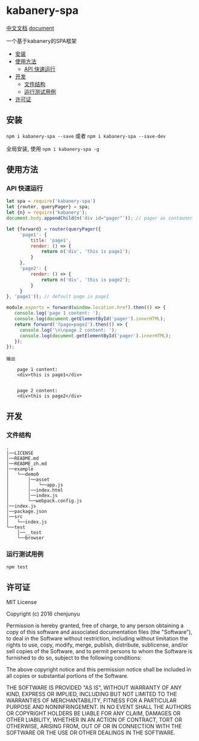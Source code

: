 # kabanery-spa

[中文文档](./README_zh.md)   [document](./README.md)

一个基于kabanery的SPA框架
- [安装](#%E5%AE%89%E8%A3%85)
- [使用方法](#%E4%BD%BF%E7%94%A8%E6%96%B9%E6%B3%95)
  * [API 快速运行](#api-%E5%BF%AB%E9%80%9F%E8%BF%90%E8%A1%8C)
- [开发](#%E5%BC%80%E5%8F%91)
  * [文件结构](#%E6%96%87%E4%BB%B6%E7%BB%93%E6%9E%84)
  * [运行测试用例](#%E8%BF%90%E8%A1%8C%E6%B5%8B%E8%AF%95%E7%94%A8%E4%BE%8B)
- [许可证](#%E8%AE%B8%E5%8F%AF%E8%AF%81)

## 安装

`npm i kabanery-spa --save` 或者 `npm i kabanery-spa --save-dev`

全局安装, 使用 `npm i kabanery-spa -g`



## 使用方法








### API 快速运行



```js
let spa = require('kabanery-spa')
let {router, queryPager} = spa;
let {n} = require('kabanery');
document.body.appendChild(n('div id="pager"')); // pager as contauner

let {forward} = router(queryPager({
     'page1': {
         title: 'page1',
         render: () => {
             return n('div', 'this is page1');
         }
     },
     'page2': {
         render: () => {
             return n('div', 'this is page2');
         }
     }
}, 'page1')); // default page is page1

module.exports = forward(window.location.href).then(() => {
   console.log('page 1 content: ');
   console.log(document.getElementById('pager').innerHTML);
   return forward('?page=page2').then(() => {
     console.log('\n\npage 2 content: ');
     console.log(document.getElementById('pager').innerHTML);
   });
});
```

```
输出

    page 1 content: 
    <div>this is page1</div>
    
    
    page 2 content: 
    <div>this is page2</div>

```

## 开发

### 文件结构

```
.    
│──LICENSE    
│──README.md    
│──README_zh.md    
│──example    
│   └──demo0    
│       │──asset    
│       │   └──app.js    
│       │──index.html    
│       │──index.js    
│       └──webpack.config.js    
│──index.js    
│──package.json    
│──src    
│   └──index.js    
└──test    
    │──__test    
    └──browser     
```


### 运行测试用例

`npm test`

## 许可证

MIT License

Copyright (c) 2016 chenjunyu

Permission is hereby granted, free of charge, to any person obtaining a copy
of this software and associated documentation files (the "Software"), to deal
in the Software without restriction, including without limitation the rights
to use, copy, modify, merge, publish, distribute, sublicense, and/or sell
copies of the Software, and to permit persons to whom the Software is
furnished to do so, subject to the following conditions:

The above copyright notice and this permission notice shall be included in all
copies or substantial portions of the Software.

THE SOFTWARE IS PROVIDED "AS IS", WITHOUT WARRANTY OF ANY KIND, EXPRESS OR
IMPLIED, INCLUDING BUT NOT LIMITED TO THE WARRANTIES OF MERCHANTABILITY,
FITNESS FOR A PARTICULAR PURPOSE AND NONINFRINGEMENT. IN NO EVENT SHALL THE
AUTHORS OR COPYRIGHT HOLDERS BE LIABLE FOR ANY CLAIM, DAMAGES OR OTHER
LIABILITY, WHETHER IN AN ACTION OF CONTRACT, TORT OR OTHERWISE, ARISING FROM,
OUT OF OR IN CONNECTION WITH THE SOFTWARE OR THE USE OR OTHER DEALINGS IN THE
SOFTWARE.
